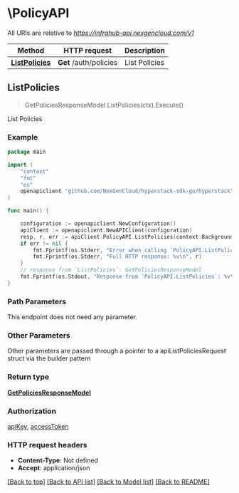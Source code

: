 # \PolicyAPI

All URIs are relative to *https://infrahub-api.nexgencloud.com/v1*

Method | HTTP request | Description
------------- | ------------- | -------------
[**ListPolicies**](PolicyAPI.md#ListPolicies) | **Get** /auth/policies | List Policies



## ListPolicies

> GetPoliciesResponseModel ListPolicies(ctx).Execute()

List Policies



### Example

```go
package main

import (
	"context"
	"fmt"
	"os"
	openapiclient "github.com/NexGenCloud/hyperstack-sdk-go/hyperstack"
)

func main() {

	configuration := openapiclient.NewConfiguration()
	apiClient := openapiclient.NewAPIClient(configuration)
	resp, r, err := apiClient.PolicyAPI.ListPolicies(context.Background()).Execute()
	if err != nil {
		fmt.Fprintf(os.Stderr, "Error when calling `PolicyAPI.ListPolicies``: %v\n", err)
		fmt.Fprintf(os.Stderr, "Full HTTP response: %v\n", r)
	}
	// response from `ListPolicies`: GetPoliciesResponseModel
	fmt.Fprintf(os.Stdout, "Response from `PolicyAPI.ListPolicies`: %v\n", resp)
}
```

### Path Parameters

This endpoint does not need any parameter.

### Other Parameters

Other parameters are passed through a pointer to a apiListPoliciesRequest struct via the builder pattern


### Return type

[**GetPoliciesResponseModel**](GetPoliciesResponseModel.md)

### Authorization

[apiKey](../README.md#apiKey), [accessToken](../README.md#accessToken)

### HTTP request headers

- **Content-Type**: Not defined
- **Accept**: application/json

[[Back to top]](#) [[Back to API list]](../README.md#documentation-for-api-endpoints)
[[Back to Model list]](../README.md#documentation-for-models)
[[Back to README]](../README.md)

